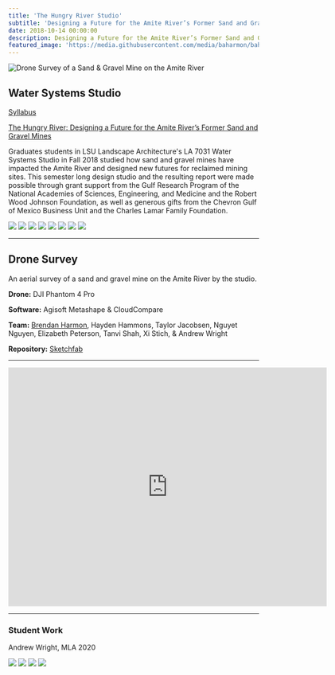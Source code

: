 ```yaml
---
title: 'The Hungry River Studio'
subtitle: 'Designing a Future for the Amite River’s Former Sand and Gravel Mines'
date: 2018-10-14 00:00:00
description: Designing a Future for the Amite River’s Former Sand and Gravel Mines
featured_image: 'https://media.githubusercontent.com/media/baharmon/baharmon.github.io/master/images/amite/kayaking-the-amite-4.jpg'
---
```


![Drone Survey of a Sand & Gravel Mine on the Amite River](https://media.githubusercontent.com/media/baharmon/baharmon.github.io/master/images/amite/kayaking-the-amite-4.jpg)

## Water Systems Studio

[<i class="fa fa-graduation-cap"></i> Syllabus](https://github.com/baharmon/syllabi/blob/master/water-systems-syllabus-2018.pdf?raw=true)

[<i class="fa fa-book"></i> The Hungry River: Designing a Future for the Amite River’s Former Sand and Gravel Mines](https://www.researchgate.net/publication/336119768_The_Hungry_River_Designing_a_Future_for_the_Amite_River's_Former_Sand_and_Gravel_Mines)

Graduates students in LSU Landscape Architecture's LA 7031 Water Systems Studio in Fall 2018 studied how sand and gravel mines have impacted the Amite River and designed new futures for reclaimed mining sites. This semester long  design  studio and the resulting report  were  made  possible  through  grant  support  from  the  Gulf  Research  Program  of   the   National   Academies   of Sciences,   Engineering,   and   Medicine   and  the  Robert  Wood  Johnson  Foundation,  as  well  as  generous  gifts  from  the  Chevron  Gulf  of  Mexico  Business  Unit  and  the  Charles  Lamar  Family Foundation.

<div class="gallery" data-columns="2">
    <img src="https://media.githubusercontent.com/media/baharmon/baharmon.github.io/master/images/amite/kayaking-the-amite-1.jpg">
    <img src="https://media.githubusercontent.com/media/baharmon/baharmon.github.io/master/images/amite/kayaking-the-amite-2.jpg">
    <img src="https://media.githubusercontent.com/media/baharmon/baharmon.github.io/master/images/amite/kayaking-the-amite-3.jpg">
    <img src="https://media.githubusercontent.com/media/baharmon/baharmon.github.io/master/images/amite/kayaking-the-amite-4.jpg">
    <img src="https://media.githubusercontent.com/media/baharmon/baharmon.github.io/master/images/amite/kayaking-the-amite-5.jpg">
    <img src="https://media.githubusercontent.com/media/baharmon/baharmon.github.io/master/images/amite/kayaking-the-amite-5.jpg">
    <img src="https://media.githubusercontent.com/media/baharmon/baharmon.github.io/master/images/amite/amite-river-sand-and-gravel-mine-1.png">
    <img src="https://media.githubusercontent.com/media/baharmon/baharmon.github.io/master/images/amite/amite-river-sand-and-gravel-mine-2.png">
</div>

---

## Drone Survey

An aerial survey of a sand and gravel mine on the Amite River
by the studio.

**Drone:** DJI Phantom 4 Pro

**Software:** Agisoft Metashape & CloudCompare

**Team:** [Brendan Harmon](https://design.lsu.edu/faculty/brendan-harmon/), Hayden Hammons, Taylor Jacobsen, Nguyet Nguyen, Elizabeth Peterson, Tanvi Shah, Xi Stich, & Andrew Wright

**Repository:** [Sketchfab](https://skfb.ly/6UtKI)

---

<div class="sketchfab-embed-wrapper"><iframe width="640" height="480" src="https://sketchfab.com/models/7bb36390d8f040a9813f2a0c38b26223/embed" frameborder="0" allow="autoplay; fullscreen; vr" mozallowfullscreen="true" webkitallowfullscreen="true"></iframe>
</div>

---

### Student Work
Andrew Wright, MLA 2020

<div class="gallery" data-columns="2">
    <img src="https://media.githubusercontent.com/media/baharmon/baharmon.github.io/master/images/amite/LA7031-F2018-andrew-wright-1.jpg">
    <img src="https://media.githubusercontent.com/media/baharmon/baharmon.github.io/master/images/amite/LA7031-F2018-andrew-wright-2.jpg">
    <img src="https://media.githubusercontent.com/media/baharmon/baharmon.github.io/master/images/amite/LA7031-F2018-andrew-wright-3.jpg">
    <img src="https://media.githubusercontent.com/media/baharmon/baharmon.github.io/master/images/amite/LA7031-F2018-andrew-wright-4.jpg">
</div>
